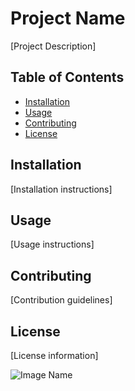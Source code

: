 # Project Name

[Project Description]

## Table of Contents

- [Installation](#installation)
- [Usage](#usage)
- [Contributing](#contributing)
- [License](#license)

## Installation

[Installation instructions]

## Usage

[Usage instructions]

## Contributing

[Contribution guidelines]

## License

[License information]

![Image Name](image_url)


